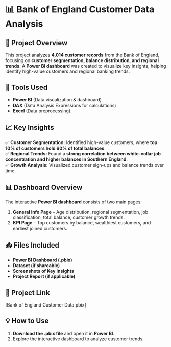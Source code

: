 # 📊 Bank of England Customer Data Analysis  

## 📌 Project Overview  
This project analyzes **4,014 customer records** from the Bank of England, focusing on **customer segmentation, balance distribution, and regional trends**. A **Power BI dashboard** was created to visualize key insights, helping identify high-value customers and regional banking trends.

## 🚀 Tools Used  
- **Power BI** (Data visualization & dashboard)  
- **DAX** (Data Analysis Expressions for calculations)  
- **Excel** (Data preprocessing)  

## 📈 Key Insights  
✅ **Customer Segmentation:** Identified high-value customers, where **top 10% of customers hold 60% of total balances**.  
✅ **Regional Trends:** Found a **strong correlation between white-collar job concentration and higher balances in Southern England**.  
✅ **Growth Analysis:** Visualized customer sign-ups and balance trends over time.  

## 📊 Dashboard Overview  
The interactive **Power BI dashboard** consists of two main pages:  
1. **General Info Page** – Age distribution, regional segmentation, job classification, total balance, customer growth trends.  
2. **KPI Page** – Top customers by balance, wealthiest customers, and earliest joined customers.  

## 📥 Files Included  
- **Power BI Dashboard (.pbix)**  
- **Dataset (if shareable)**  
- **Screenshots of Key Insights**  
- **Project Report (if applicable)**  

## 🔗 Project Link  
[Bank of England Customer Data.pbix]  

## 💡 How to Use  
1. **Download the .pbix file** and open it in **Power BI**.  
2. Explore the interactive dashboard to analyze customer trends.  

